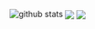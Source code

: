 ![github stats](https://github-readme-stats.vercel.app/api?username=anggaxd&show_icons=true&theme=dark)
 <img align="center" src="https://github-readme-stats.anuraghazra1.vercel.app/api/top-langs/?username=anggaxd&layout=c-all&theme=radical" />
 <img align="center" src="https://github-readme-stats.anuraghazra1.vercel.app/api/pin/?username=anggaxd&repo=c-all&theme=radical" />
